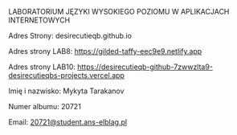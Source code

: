 LABORATORIUM JĘZYKI WYSOKIEGO POZIOMU W APLIKACJACH INTERNETOWYCH

Adres Strony: desirecutieqb.github.io

Adres strony LAB8: https://gilded-taffy-eec9e9.netlify.app

Adres strony LAB10: https://desirecutieqb-github-7zwwzlta9-desirecutieqbs-projects.vercel.app

Imię i nazwisko: Mykyta Tarakanov

Numer albumu: 20721

Email: 20721@student.ans-elblag.pl


